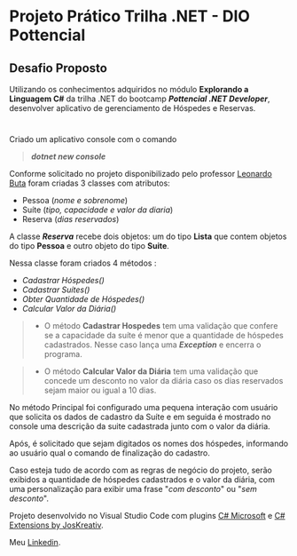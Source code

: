 # Projeto Prático Trilha .NET - DIO Pottencial

## Desafio Proposto

Utilizando os conhecimentos adquiridos no módulo **Explorando a Linguagem C#** da trilha .NET do bootcamp ***Pottencial .NET Developer***, desenvolver aplicativo de gerenciamento de Hóspedes e Reservas.

#

Criado um aplicativo console com o comando 
>***dotnet new console***

Conforme solicitado no projeto disponibilizado pelo professor [Leonardo Buta](https://github.com/digitalinnovationone/trilha-net-explorando-desafio/tree/main) foram criadas 3 classes com atributos:
* Pessoa (*nome e sobrenome*)
* Suíte (*tipo, capacidade e valor da diaria*)
* Reserva (*dias reservados*)

A classe ***Reserva*** recebe dois objetos: um do tipo **Lista** que contem objetos do tipo **Pessoa**  e outro objeto do tipo **Suite**. 

Nessa classe foram criados  4 métodos :
* *Cadastrar Hóspedes()*
* *Cadastrar Suítes()*
* *Obter Quantidade de Hóspedes()*
* *Calcular Valor da Diária()*

>* O método **Cadastrar Hospedes** tem uma validação que confere se a capacidade da suíte é menor que a quantidade de hóspedes cadastrados. Nesse caso lança uma ***Exception*** e encerra o programa.

>* O método **Calcular Valor da Diária** tem uma validação que concede um desconto no valor da diária caso os dias reservados sejam maior ou igual a 10 dias.

No método Principal foi configurado uma pequena interação com usuário que solicita os dados de cadastro da Suíte e em seguida é mostrado no console uma descrição da suite cadastrada junto com o valor da diária.

Após, é solicitado que sejam digitados os nomes dos hóspedes, informando ao usuário qual o comando de finalização do cadastro.

Caso esteja tudo de acordo com as regras de negócio do projeto, serão exibidos a quantidade de hóspedes cadastrados e o valor da diária, com uma personalização para exibir uma frase "*com desconto*" ou "*sem desconto*".

Projeto desenvolvido no Visual Studio Code com plugins [C# Microsoft](https://github.com/OmniSharp/omnisharp-vscode) e [C# Extensions by JosKreativ](https://github.com/kreativjos/csharpextensions).

Meu [Linkedin](https://www.linkedin.com/in/wesley-camelo-silva/).
